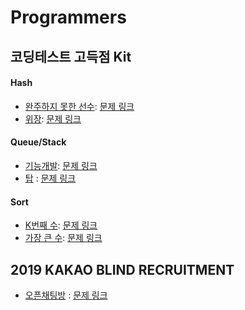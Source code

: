 Programmers
===

코딩테스트 고득점 Kit
---

#### Hash
- [완주하지 못한 선수](Incomplete-Player.md): [문제 링크](https://programmers.co.kr/learn/courses/30/lessons/42576)
- [위장](Camouflage.java): [문제 링크](https://programmers.co.kr/learn/courses/30/lessons/42578)

#### Queue/Stack
- [기능개발](Develop-Function.java): [문제 링크](https://programmers.co.kr/learn/courses/30/lessons/42586)
- [탑](Top.java) : [문제 링크](https://programmers.co.kr/learn/courses/30/lessons/42588)

#### Sort
- [K번째 수](k-th-Number.java): [문제 링크](https://programmers.co.kr/learn/courses/30/lessons/42748)
- [가장 큰 수](Largest-Number.java): [문제 링크](https://programmers.co.kr/learn/courses/30/lessons/42746)

2019 KAKAO BLIND RECRUITMENT
---
- [오픈채팅방](Open-Chat.java) : [문제 링크](https://programmers.co.kr/learn/courses/30/lessons/42888)
